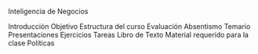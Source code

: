 Inteligencia de Negocios

Introducción
Objetivo
Estructura del curso
Evaluación
Absentismo
Temario
Presentaciones
Ejercicios
Tareas
Libro de Texto
Material requerido para la clase
Políticas
